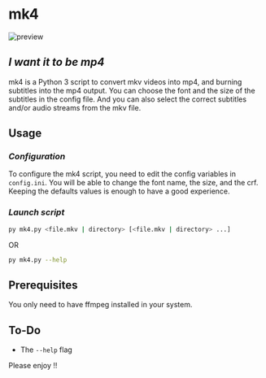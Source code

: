 # mk4

![preview](https://pbs.twimg.com/media/FkISQIGWYAYLWpC?format=jpg&name=large)

## _I want it to be mp4_

mk4 is a Python 3 script to convert mkv videos into mp4, and burning subtitles into the mp4 output. You can choose the font and the size of the subtitles in the config file. And you can also select the correct subtitles and/or audio streams from the mkv file.

## Usage
### _Configuration_
To configure the mk4 script, you need to edit the config variables in `config.ini`. You will be able to change the font name, the size, and the crf. Keeping the defaults values is enough to have a good experience.

### _Launch script_
```sh
py mk4.py <file.mkv | directory> [<file.mkv | directory> ...]
```

OR

```sh
py mk4.py --help
```

## Prerequisites
You only need to have ffmpeg installed in your system.

## To-Do

- The `--help` flag

Please enjoy !!
